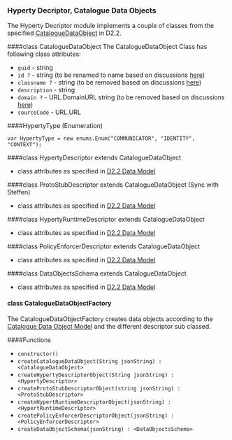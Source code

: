 ### Hyperty Decriptor, Catalogue Data Objects
The Hyperty Decriptor module implements a couple of classes from the specified [CatalogueDataObject](https://github.com/reTHINK-project/architecture/tree/master/docs/datamodel/hyperty-catalogue) in D2.2.

####class CatalogueDataObject
The CatalogueDataObject Class has following class attributes:
* ```guid``` - string
* ```id ?``` - string (to be renamed to name based on discussions [here](https://github.com/reTHINK-project/architecture/issues/64#issuecomment-152624482))
* ```classname ?``` - string (to be removed based on discussions [here](https://github.com/reTHINK-project/architecture/issues/64#issuecomment-152624482))
* ```description``` - string
* ```domain ?``` - URL.DomainURL string (to be removed based on discussions [here](https://github.com/reTHINK-project/architecture/issues/64#issuecomment-152624482))
* ```sourceCode``` - URL.URL


####HypertyType (Enumeration)
``` 
var HypertyType = new enums.Enum("COMMUNICATOR", "IDENTITY", "CONTEXT");
```

####class HypertyDescriptor extends CatalogueDataObject
* class attributes as specified in [D2.2 Data Model](https://github.com/reTHINK-project/architecture/tree/master/docs/datamodel/hyperty-catalogue)
 
####class ProtoStubDescriptor extends CatalogueDataObject (Sync with Steffen)
* class attributes as specified in [D2.2 Data Model](https://github.com/reTHINK-project/architecture/tree/master/docs/datamodel/hyperty-catalogue)

####class HypertyRuntimeDescriptor extends CatalogueDataObject
* class attributes as specified in [D2.2 Data Model](https://github.com/reTHINK-project/architecture/tree/master/docs/datamodel/hyperty-catalogue)

####class PolicyEnforcerDescriptor extends CatalogueDataObject
* class attributes as specified in [D2.2 Data Model](https://github.com/reTHINK-project/architecture/tree/master/docs/datamodel/hyperty-catalogue)

####class DataObjectsSchema extends CatalogueDataObject
* class attributes as specified in [D2.2 Data Model](https://github.com/reTHINK-project/architecture/tree/master/docs/datamodel/hyperty-catalogue)


#### class CatalogueDataObjectFactory
The CatalogueDataObjectFactory creates data objects according to the [Catalogue Data Object Model](https://github.com/reTHINK-project/architecture/tree/master/docs/datamodel/message) and the different descriptor sub classed. 

####Functions
* ```constructor()```
* ```createCatalogueDataObject(String jsonString) : <CatalogueDataObject> ```
* ```createHypertyDescriptorObject(String jsonString) : <HypertyDescriptor> ```
* ```createProtoStubDescriptorObject(string jsonString) : <ProtoStubDescriptor> ```
* ```createHypertRuntimeDescriptorObject(jsonString) : <HypertRuntimeDescriptor> ```
* ```createPolicyEnforcerDescriptorObject(jsonString) : <PolicyEnforcerDescriptor>```
* ```createDataObjectSchema(jsonString) : <DataObjectsSchema>```

